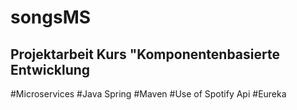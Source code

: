 # songsMS

## Projektarbeit Kurs "Komponentenbasierte Entwicklung

#Microservices
#Java Spring
#Maven
#Use of Spotify Api
#Eureka



